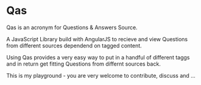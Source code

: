 Qas
===

Qas is an acronym for Questions &amp; Answers Source.

A JavaScript Library build with AngularJS to recieve and view Questions from different sources
dependend on tagged content.

Using Qas provides a very easy way to put in a handful of different taggs
and in return get fitting Questions from differnt sources back.


This is my playground - you are very welcome to contribute, discuss and ... 
